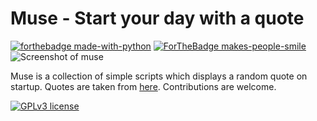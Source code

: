 # Muse - Start your day with a quote
[![forthebadge made-with-python](http://ForTheBadge.com/images/badges/made-with-python.svg)](https://www.python.org/) [![ForTheBadge makes-people-smile](http://ForTheBadge.com/images/badges/makes-people-smile.svg)](http://ForTheBadge.com)
![Screenshot of muse](https://raw.githubusercontent.com/TheMousePotato/muse/master/img/preview.png)

Muse is a collection of simple scripts which displays a random quote on startup. Quotes are taken from [here](https://gist.github.com/signed0/d70780518341e1396e11). Contributions are welcome.

[![GPLv3 license](https://img.shields.io/badge/License-GPLv3-blue.svg)](http://perso.crans.org/besson/LICENSE.html)
